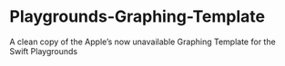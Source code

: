 # Playgrounds-Graphing-Template
A clean copy of the Apple’s now unavailable Graphing Template for the Swift Playgrounds
